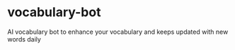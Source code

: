 # vocabulary-bot
AI vocabulary bot to enhance your vocabulary and keeps updated with new words daily 

